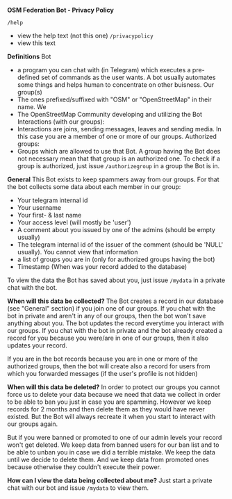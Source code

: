 **OSM Federation Bot - Privacy Policy**

`/help`
  - view the help text (not this one)
`/privacypolicy`
  - view this text

**Definitions**
Bot
  - a program you can chat with (in Telegram) which executes a pre-defined set of commands as the user wants. A bot usually automates some things and helps human to concentrate on other buisness.
Our group(s)
  - The ones prefixed/suffixed with "OSM" or "OpenStreetMap" in their name.
We
  - The OpenStreetMap Community developing and utilizing the Bot
Interactions (with our groups):
  - Interactions are joins, sending messages, leaves and sending media. In this case you are a member of one or more of our groups.
Authorized groups:
  - Groups which are allowed to use that Bot. A group having the Bot does not necessary mean that that group is an authorized one. To check if a group is authorized, just issue `/authorizegroup` in a group the Bot is in.


**General**
This Bot exists to keep spammers away from our groups. For that the bot collects some data about each member in our group:
  - Your telegram internal id
  - Your username
  - Your first- & last name
  - Your access level (will mostly be 'user')
  - A comment about you issued by one of the admins (should be empty usually)
  - The telegram internal id of the issuer of the comment (should be 'NULL' usually). You cannot view that information
  - a list of groups you are in (only for authorized groups having the bot)
  - Timestamp (When was your record added to the database)

To view the data the Bot has saved about you, just issue `/mydata` in a private chat with the bot.

**When will this data be collected?**
The Bot creates a record in our database (see "General" section) if you join one of our groups. If you chat with the bot in private and aren't in any of our groups, then the bot won't save anything about you. The bot updates the record everytime you interact with our groups. If you chat with the bot in private and the bot already created a record for you because you were/are in one of our groups, then it also updates your record.

If you are in the bot records because you are in one or more of the authorized groups, then the bot will create also a record for users from which you forwarded messages (if the user's profile is not hidden)

**When will this data be deleted?**
In order to protect our groups you cannot force us to delete your data because we need that data we collect in order to be able to ban you just in case you are spamming. However we keep records for 2 months and then delete them as they would have never existed. But the Bot will always recreate it when you start to interact with our groups again.

But if you were banned or promoted to one of our admin levels your record won't get deleted. We keep data from banned users for our ban list and to be able to unban you in case we did a terrible mistake. We keep the data until we decide to delete them. And we keep data from promoted ones because otherwise they couldn't execute their power.

**How can I view the data being collected about me?**
Just start a private chat with our bot and issue `/mydata` to view them.
